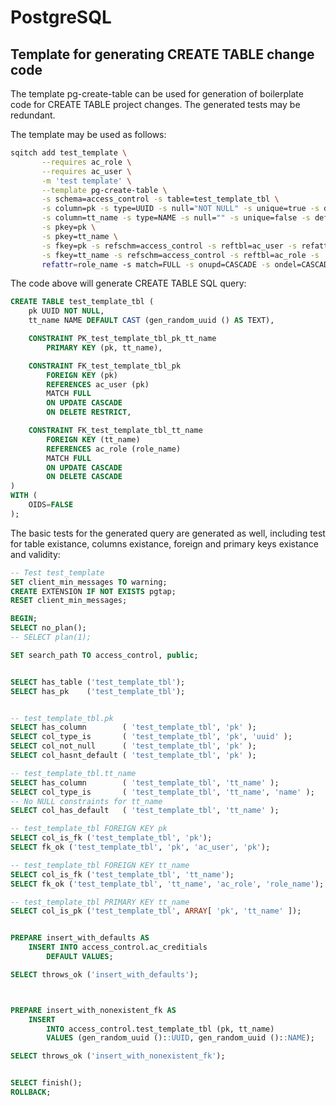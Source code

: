 # PostgreSQL #

## Template for generating CREATE TABLE change code ##

The template pg-create-table can be used for generation of boilerplate code for
CREATE TABLE project changes. The generated tests may be redundant.

The template may be used as follows:
```sh
sqitch add test_template \
	   --requires ac_role \
	   --requires ac_user \
	   -m 'test template' \
	   --template pg-create-table \
	   -s schema=access_control -s table=test_template_tbl \
	   -s column=pk -s type=UUID -s null="NOT NULL" -s unique=true -s default="" \
	   -s column=tt_name -s type=NAME -s null="" -s unique=false -s default="CAST (gen_random_uuid () AS TEXT)"\
	   -s pkey=pk \
	   -s pkey=tt_name \
	   -s fkey=pk -s refschm=access_control -s reftbl=ac_user -s refattr=pk -s match=FULL -s onupd=CASCADE -s ondel=RESTRICT \
	   -s fkey=tt_name -s refschm=access_control -s reftbl=ac_role -s
	   refattr=role_name -s match=FULL -s onupd=CASCADE -s ondel=CASCADE
```

The code above will generate CREATE TABLE SQL query:
```sql
CREATE TABLE test_template_tbl (
	pk UUID NOT NULL,
	tt_name NAME DEFAULT CAST (gen_random_uuid () AS TEXT),

	CONSTRAINT PK_test_template_tbl_pk_tt_name
		PRIMARY KEY (pk, tt_name),

	CONSTRAINT FK_test_template_tbl_pk
		FOREIGN KEY (pk)
		REFERENCES ac_user (pk)
		MATCH FULL
		ON UPDATE CASCADE
		ON DELETE RESTRICT,

	CONSTRAINT FK_test_template_tbl_tt_name
		FOREIGN KEY (tt_name)
		REFERENCES ac_role (role_name)
		MATCH FULL
		ON UPDATE CASCADE
		ON DELETE CASCADE
)
WITH (
	OIDS=FALSE
);
```

The basic tests for the generated query are generated as well, including test
for table existance, columns existance, foreign and primary keys existance and
validity:
```sql
-- Test test_template
SET client_min_messages TO warning;
CREATE EXTENSION IF NOT EXISTS pgtap;
RESET client_min_messages;

BEGIN;
SELECT no_plan();
-- SELECT plan(1);

SET search_path TO access_control, public;


SELECT has_table ('test_template_tbl');
SELECT has_pk    ('test_template_tbl');


-- test_template_tbl.pk
SELECT has_column        ( 'test_template_tbl', 'pk' );
SELECT col_type_is       ( 'test_template_tbl', 'pk', 'uuid' );
SELECT col_not_null      ( 'test_template_tbl', 'pk' );
SELECT col_hasnt_default ( 'test_template_tbl', 'pk' );

-- test_template_tbl.tt_name
SELECT has_column        ( 'test_template_tbl', 'tt_name' );
SELECT col_type_is       ( 'test_template_tbl', 'tt_name', 'name' );
-- No NULL constraints for tt_name
SELECT col_has_default   ( 'test_template_tbl', 'tt_name' );

-- test_template_tbl FOREIGN KEY pk
SELECT col_is_fk ('test_template_tbl', 'pk');
SELECT fk_ok ('test_template_tbl', 'pk', 'ac_user', 'pk');

-- test_template_tbl FOREIGN KEY tt_name
SELECT col_is_fk ('test_template_tbl', 'tt_name');
SELECT fk_ok ('test_template_tbl', 'tt_name', 'ac_role', 'role_name');

-- test_template_tbl PRIMARY KEY tt_name
SELECT col_is_pk ('test_template_tbl', ARRAY[ 'pk', 'tt_name' ]);


PREPARE insert_with_defaults AS
	INSERT INTO access_control.ac_creditials
		DEFAULT VALUES;

SELECT throws_ok ('insert_with_defaults');



PREPARE insert_with_nonexistent_fk AS
	INSERT
		INTO access_control.test_template_tbl (pk, tt_name)
		VALUES (gen_random_uuid ()::UUID, gen_random_uuid ()::NAME);

SELECT throws_ok ('insert_with_nonexistent_fk');


SELECT finish();
ROLLBACK;
```
